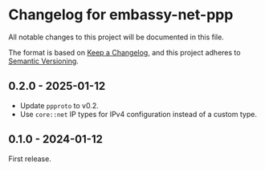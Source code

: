 # Changelog for embassy-net-ppp

All notable changes to this project will be documented in this file.

The format is based on [Keep a Changelog](https://keepachangelog.com/en/1.0.0/),
and this project adheres to [Semantic Versioning](https://semver.org/spec/v2.0.0.html).

## 0.2.0 - 2025-01-12

- Update `ppproto` to v0.2.
- Use `core::net` IP types for IPv4 configuration instead of a custom type.

## 0.1.0 - 2024-01-12

First release.
